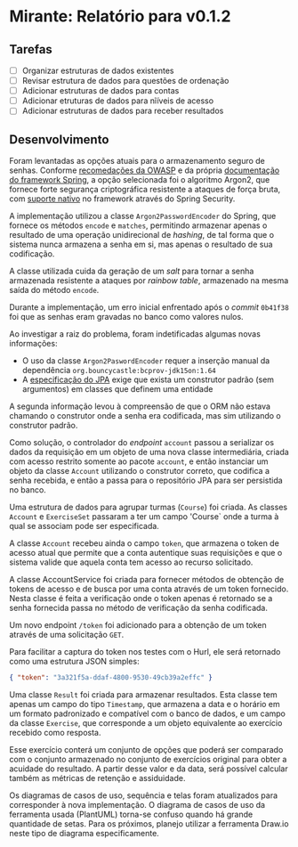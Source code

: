 # Mirante: Relatório para v0.1.2

## Tarefas
- [ ] Organizar estruturas de dados existentes
- [ ] Revisar estrutura de dados para questões de ordenação
- [ ] Adicionar estruturas de dados para contas
- [ ] Adicionar etruturas de dados para nĩíveis de acesso
- [ ] Adicionar estruturas de dados para receber resultados

## Desenvolvimento

Foram levantadas as opções atuais para o armazenamento seguro de senhas. Conforme [recomedações da OWASP][#1] e da própria [documentação do framework Spring][#2], a opção selecionada foi o algoritmo Argon2, que fornece forte segurança criptográfica resistente a ataques de força bruta, com [suporte nativo][#3] no framework através do Spring Security.

A implementação utilizou a classe `Argon2PasswordEncoder` do Spring, que fornece os métodos `encode` e `matches`, permitindo armazenar apenas o resultado de uma operação unidirecional de _hashing_, de tal forma que o sistema nunca armazena a senha em si, mas apenas o resultado de sua codificação.

A classe utilizada cuida da geração de um _salt_ para tornar a senha armazenada resistente a ataques por _rainbow table_, armazenado na mesma saída do método `encode`.

Durante a implementação, um erro inicial enfrentado após o _commit_ `0b41f38` foi que as senhas eram gravadas no banco como valores nulos.

Ao investigar a raiz do problema, foram indetificadas algumas novas informações:

- O uso da classe `Argon2PaswordEncoder` requer a inserção manual da dependência `org.bouncycastle:bcprov-jdk15on:1.64`
- A [especificação do JPA][#4] exige que exista um construtor padrão (sem argumentos) em classes que definem uma entidade

A segunda informação levou à compreensão de que o ORM não estava chamando o construtor onde a senha era codificada, mas sim utilizando o construtor padrão.

Como solução, o controlador do _endpoint_ `account` passou a serializar os dados da requisição em um objeto de uma nova classe intermediária, criada com acesso restrito somente ao pacote `account`, e então instanciar um objeto da classe `Account` utilizando o construtor correto, que codifica a senha recebida, e então a passa para o repositório JPA para ser persistida no banco.

Uma estrutura de dados para agrupar turmas (`Course`) foi criada. As classes `Account` e `ExerciseSet` passaram a ter um campo 'Course` onde a turma à qual se associam pode ser especificada.

A classe `Account` recebeu ainda o campo `token`, que armazena o token de acesso atual que permite que a conta autentique suas requisições e que o sistema valide que aquela conta tem acesso ao recurso solicitado.

A classe AccountService foi criada para fornecer métodos de obtenção de tokens de acesso e de busca por uma conta através de um token fornecido. Nesta classe é feita a verificação onde o token apenas é retornado se a senha fornecida passa no método de verificação da senha codificada.

Um novo endpoint `/token` foi adicionado para a obtenção de um token através de uma solicitação `GET`.

Para facilitar a captura do token nos testes com o Hurl, ele será retornado como uma estrutura JSON simples:

```json
{ "token": "3a321f5a-ddaf-4800-9530-49cb39a2effc" }
```

Uma classe `Result` foi criada para armazenar resultados. Esta classe tem apenas um campo do tipo `Timestamp`, que armazena a data e o horário em um formato padronizado e compatível com o banco de dados, e um campo da classe `Exercise`, que corresponde a um objeto equivalente ao exercício recebido como resposta. 

Esse exercício conterá um conjunto de opções que poderá ser comparado com o conjunto armazenado no conjunto de exercícios original para obter a acuidade do resultado. A partir desse valor e da data, será possível calcular também as métricas de retenção e assiduidade.

Os diagramas de casos de uso, sequência e telas foram atualizados para corresponder à nova implementação. O diagrama de casos de uso da ferramenta usada (PlantUML) torna-se confuso quando há grande quantidade de setas. Para os próximos, planejo utilizar a ferramenta Draw.io neste tipo de diagrama especificamente.

[#1]: https://cheatsheetseries.owasp.org/cheatsheets/Password_Storage_Cheat_Sheet.html
[#2]: https://docs.spring.io/spring-security/reference/features/authentication/password-storage.html#authentication-password-storage-argon2
[#3]: https://docs.spring.io/spring-security/site/docs/6.2.1/api/org/springframework/security/crypto/argon2/Argon2PasswordEncoder.html#encode(java.lang.CharSequence)
[#4]: https://openjpa.apache.org/builds/1.2.3/apache-openjpa/docs/jpa_overview_pc.html#:~:text=The%20JPA%20specification%20requires%20that,include%20a%20no%2Darg%20constructor.
